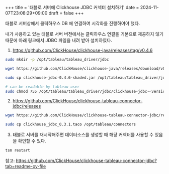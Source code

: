 +++
title = '태블로 서버에 Clickhouse JDBC 커넥터 설치하기'
date = 2024-11-07T23:08:29+09:00
draft = false
+++

태블로 서버상에서 클릭하우스 DB 에 연결하여 시각화를 진행하여야 했다.

내가 사용하고 있는 태블로 서버 버전에서는 클릭하우스 연결을 기본으로 제공하지 않기 때문에 아래 링크에서 JDBC 파일을 내려 받아 설치하였다. 

1. https://github.com/ClickHouse/clickhouse-java/releases/tag/v0.4.6

```bash
sudo mkdir -p /opt/tableau/tableau_driver/jdbc

wget https://github.com/ClickHouse/clickhouse-java/releases/download/v0.4.6/clickhouse-jdbc-0.4.6-shaded.jar

sudo cp clickhouse-jdbc-0.4.6-shaded.jar /opt/tableau/tableau_driver/jdbc

# can be readable by tableau user
sudo chmod 755 /opt/tableau/tableau_driver/jdbc/clickhouse-jdbc-<version>-shaded.jar.jar
```

2. https://github.com/ClickHouse/clickhouse-tableau-connector-jdbc/releases

```bash
wget https://github.com/ClickHouse/clickhouse-tableau-connector-jdbc/releases/download/v0.3.1/clickhouse_jdbc_0.3.1.taco ./

sudo cp clickhouse_jdbc_0.3.1.taco /opt/tableau/connectors
```

3. 태블로 서버를 재시작해주면 데이터소스를 생성할 때 해당 커넥터를 사용할 수 있음을 확인할 수 있다.

```bash
tsm restart
```

참고: https://github.com/ClickHouse/clickhouse-tableau-connector-jdbc?tab=readme-ov-file

